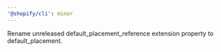 ```yaml
---
'@shopify/cli': minor
---
```


Rename unreleased default_placement_reference extension property to default_placement.
